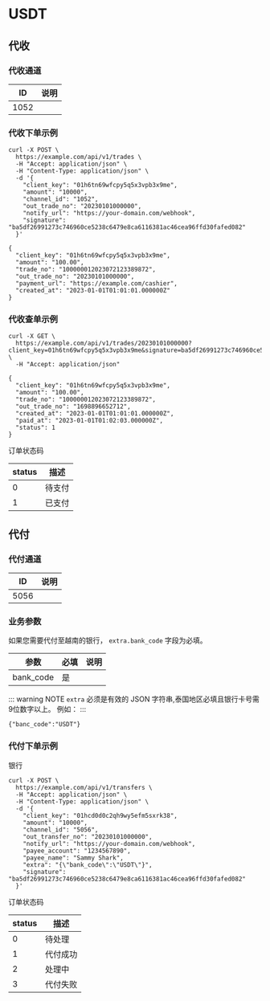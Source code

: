 # USDT

## 代收

### 代收通道

| ID   | 说明                |
| ---- | ------------------- |
| 1052 |                   |

### 代收下单示例

```shell{8}
curl -X POST \
  https://example.com/api/v1/trades \
  -H "Accept: application/json" \
  -H "Content-Type: application/json" \
  -d '{
    "client_key": "01h6tn69wfcpy5q5x3vpb3x9me",
    "amount": "10000",
    "channel_id": "1052",
    "out_trade_no": "20230101000000",
    "notify_url": "https://your-domain.com/webhook",
    "signature": "ba5df26991273c746960ce5238c6479e8ca6116381ac46cea96ffd30fafed082"
  }'
```

```json{4,6}
{
  "client_key": "01h6tn69wfcpy5q5x3vpb3x9me",
  "amount": "100.00",
  "trade_no": "100000012023072123389872",
  "out_trade_no": "20230101000000",
  "payment_url": "https://example.com/cashier",
  "created_at": "2023-01-01T01:01:01.000000Z"
}
```

### 代收查单示例

```shell
curl -X GET \
  https://example.com/api/v1/trades/20230101000000?client_key=01h6tn69wfcpy5q5x3vpb3x9me&signature=ba5df26991273c746960ce5238c6479e8ca6116381ac46cea96ffd30fafed082 \
  -H "Accept: application/json"
```

```json{8}
{
  "client_key": "01h6tn69wfcpy5q5x3vpb3x9me",
  "amount": "100.00",
  "trade_no": "100000012023072123389872",
  "out_trade_no": "1698896652712",
  "created_at": "2023-01-01T01:01:01.000000Z",
  "paid_at": "2023-01-01T01:02:03.000000Z",
  "status": 1
}
```

订单状态码

| status | 描述   |
| ------ | ------ |
| 0      | 待支付 |
| 1      | 已支付 |

## 代付

### 代付通道

| ID   | 说明 |
| ---- | -- |
| 5056 |  |

### 业务参数 <Badge type="warning" text="extra" vertical="top" />

如果您需要代付至越南的银行， `extra.bank_code` 字段为必填。

| 参数      | 必填 | 说明                  |
| --------- | ---- | --------------------- |
| bank_code | 是   |  |

::: warning NOTE
`extra` 必须是有效的 JSON 字符串,泰国地区必填且银行卡号需9位数字以上。
例如：
:::

```json{4,6}
{"banc_code":"USDT"}
```

### 代付下单示例

银行

```shell{8,13}
curl -X POST \
  https://example.com/api/v1/transfers \
  -H "Accept: application/json" \
  -H "Content-Type: application/json" \
  -d '{
    "client_key": "01hcd0d0c2qh9wy5efm5sxrk38",
    "amount": "10000",
    "channel_id": "5056",
    "out_transfer_no": "20230101000000",
    "notify_url": "https://your-domain.com/webhook",
    "payee_account": "1234567890",
    "payee_name": "Sammy Shark",
    "extra": "{\"bank_code\":\"USDT\"}",
    "signature": "ba5df26991273c746960ce5238c6479e8ca6116381ac46cea96ffd30fafed082"
  }'
```

订单状态码

| status | 描述     |
| ------ | -------- |
| 0      | 待处理   |
| 1      | 代付成功 |
| 2      | 处理中   |
| 3      | 代付失败 |

